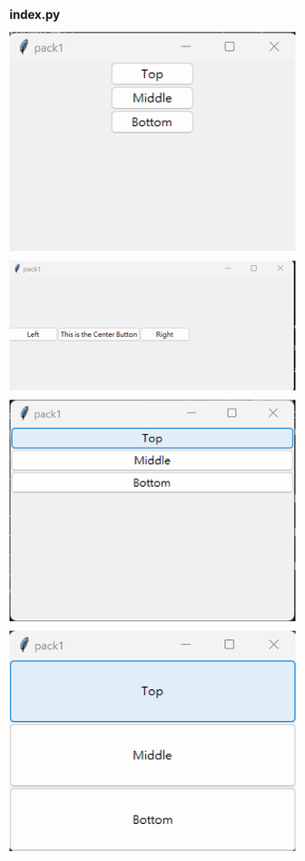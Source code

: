 ## index.py
![index1.py](./image/pic1.png)

![index2.py](./image/pic2.png)

![index3.py](./image/pic3.png)

![index4.py](./image/pic4.png)